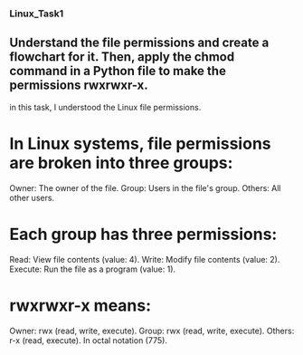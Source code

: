 ### Linux_Task1
## Understand the file permissions and create a flowchart for it. Then, apply the chmod command in a Python file to make the permissions rwxrwxr-x.

in this task, I understood the Linux file permissions.
# In Linux systems, file permissions are broken into three groups:
Owner: The owner of the file.
Group: Users in the file's group.
Others: All other users.

# Each group has three permissions:
Read: View file contents (value: 4).
Write: Modify file contents (value: 2).
Execute: Run the file as a program (value: 1).

# rwxrwxr-x means:
Owner: rwx (read, write, execute).
Group: rwx (read, write, execute).
Others: r-x (read, execute).
In octal notation (775).

